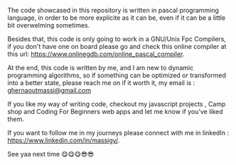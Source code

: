 The code showcased in this repository is written in pascal programming language, in order to be more explicite as it can be, even if it can be a little bit overwelming sometimes.

Besides that, this code is only going to work in a GNU/Unix Fpc Compilers, if you don't have one on board please go and check this  online compiler at this url: https://www.onlinegdb.com/online_pascal_compiler.

At the end, this code is written by me, and I am new to dynamic programming algorithms, so if something can be optimized or transformed into a better state, please reach me on if it worth it, my email is : ghernaoutmassi@gmail.com


If you like my way of writing code, checkout my javascript projects , Camp shop and Coding For Beginners web apps and let me know if you've liked them.

If you want to follow me in my journeys please connect with me in linkedIn : https://www.linkedin.com/in/massigy/.

See yaa next time 😋😋😋😎😎